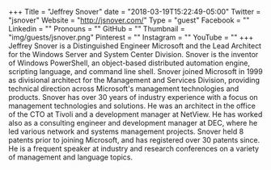 +++
Title = "Jeffrey Snover"
date = "2018-03-19T15:22:49-05:00"
Twitter = "jsnover"
Website = "http://jsnover.com/"
Type = "guest"
Facebook = ""
Linkedin = ""
Pronouns = ""
GitHub = ""
Thumbnail = "img/guests/jsnover.png"
Pinterest = ""
Instagram = ""
YouTube = ""
+++
Jeffrey Snover is a Distinguished Engineer Microsoft and the Lead Architect for the Windows Server and System Center Division. Snover is the inventor of Windows PowerShell, an object-based distributed automation engine, scripting language, and command line shell. Snover joined Microsoft in 1999 as divisional architect for the Management and Services Division, providing technical direction across Microsoft's management technologies and products. Snover has over 30 years of industry experience with a focus on management technologies and solutions. He was an architect in the office of the CTO at Tivoli and a development manager at NetView. He has worked also as a consulting engineer and development manager at DEC, where he led various network and systems management projects. Snover held 8 patents prior to joining Microsoft, and has registered over 30 patents since. He is a frequent speaker at industry and research conferences on a variety of management and language topics.
